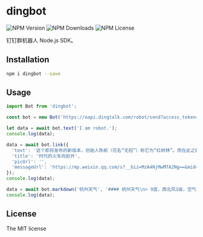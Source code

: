 # dingbot

![NPM Version](https://img.shields.io/npm/v/dingbot)
![NPM Downloads](https://img.shields.io/npm/dm/dingbot)
![NPM License](https://img.shields.io/npm/l/dingbot)

钉钉群机器人 Node.js SDK。

## Installation

```sh
npm i dingbot --save
```

## Usage

```js
import Bot from 'dingbot';

const bot = new Bot('https://oapi.dingtalk.com/robot/send?access_token=<ACCESS_TOKEN>');

let data = await bot.text('I am robot.');
console.log(data);

data = await bot.link({
  'text': '这个即将发布的新版本，创始人陈航（花名“无招”）称它为“红树林”。而在此之前，每当面临重大升级，产品经理们都会取一个应景的代号，这一次，为什么是“红树林”？',
  'title': '时代的火车向前开',
  'picUrl': '',
  'messageUrl': 'https://mp.weixin.qq.com/s?__biz=MzA4NjMwMTA2Ng==&mid=2650316842&idx=1&sn=60da3ea2b29f1dcc43a7c8e4a7c97a16&scene=2&srcid=09189AnRJEdIiWVaKltFzNTw&from=timeline&isappinstalled=0&key=&ascene=2&uin=&devicetype=android-23&version=26031933&nettype=WIFI'
});
console.log(data);

data = await bot.markdown('杭州天气', '#### 杭州天气\n> 9度，西北风1级，空气良89，相对温度73%\n\n> ![screenshot](http://image.jpg)\n###### 10点20分发布 [天气](http://www.thinkpage.cn/) \n');
console.log(data);
```

## License

The MIT license
